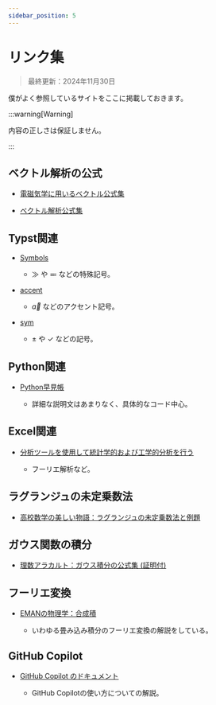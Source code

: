 ```yaml
---
sidebar_position: 5
---
```


# リンク集

> 最終更新：2024年11月30日

僕がよく参照しているサイトをここに掲載しておきます。

:::warning[Warning]

内容の正しさは保証しません。

:::

## ベクトル解析の公式

- [電磁気学に用いるベクトル公式集](http://www7b.biglobe.ne.jp/~fortran/education/eleki/vector.pdf)

- [ベクトル解析公式集](http://www.takuichi.net/hobby/edu/vector_analysis/vector_identities.pdf)

## Typst関連

- [Symbols](https://typst.app/docs/reference/symbols/)

    - $\gg$ や $\eqcolon$ などの特殊記号。

- [accent](https://typst.app/docs/reference/math/accent/)

    - $\vec{a}$ などのアクセント記号。

- [sym](https://typst.app/docs/reference/symbols/sym/)

    - $\pm$ や $\checkmark$ などの記号。

## Python関連

- [Python早見帳](https://chokkan.github.io/python/index.html)

    - 詳細な説明文はあまりなく、具体的なコード中心。

## Excel関連

- [分析ツールを使用して統計学的および工学的分析を行う](https://support.microsoft.com/ja-jp/office/%E5%88%86%E6%9E%90%E3%83%84%E3%83%BC%E3%83%AB%E3%82%92%E4%BD%BF%E7%94%A8%E3%81%97%E3%81%A6%E7%B5%B1%E8%A8%88%E5%AD%A6%E7%9A%84%E3%81%8A%E3%82%88%E3%81%B3%E5%B7%A5%E5%AD%A6%E7%9A%84%E5%88%86%E6%9E%90%E3%82%92%E8%A1%8C%E3%81%86-6c67ccf0-f4a9-487c-8dec-bdb5a2cefab6)

    - フーリエ解析など。

## ラグランジュの未定乗数法

- [高校数学の美しい物語：ラグランジュの未定乗数法と例題](https://manabitimes.jp/math/879)

## ガウス関数の積分

- [理数アラカルト：ガウス積分の公式集 (証明付)](https://risalc.info/src/gaussian-integral.html)

## フーリエ変換

- [EMANの物理学：合成積](https://eman-physics.net/math/fourier08.html)

    - いわゆる畳み込み積分のフーリエ変換の解説をしている。

## GitHub Copilot

- [GitHub Copilot のドキュメント](https://docs.github.com/ja/copilot)

    - GitHub Copilotの使い方についての解説。